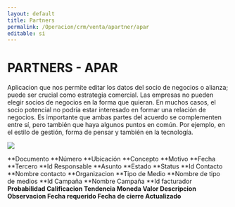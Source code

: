```yaml
---
layout: default
title: Partners
permalink: /Operacion/crm/venta/apartner/apar
editable: si
---
```


# PARTNERS - APAR

Aplicacion que nos permite editar los datos del socio de negocios o alianza; puede ser crucial como estrategia comercial. Las empresas no pueden elegir socios de negocios en la forma que quieran. En muchos casos, el socio potencial no podría estar interesado en formar una relación de negocios. Es importante que ambas partes del acuerdo se complementen entre sí, pero también que haya algunos puntos en común. Por ejemplo, en el estilo de gestión, forma de pensar y también en la tecnología.  

![](apro1.png)

**Documento
**Número
**Ubicación
**Concepto
**Motivo
**Fecha
**Tercero
**Id Responsable
**Asunto
**Estado
**Status
**Id Contacto
**Nombre contacto
**Organizacion
**Tipo de Medio
**Nombre de tipo de medios
**Id Campaña
**Nombre Campaña
**Id facturador
**Probabilidad
Calificacion
Tendencia
Moneda
Valor
Descripcion
Observacion
Fecha requerido
Fecha de cierre
Actualizado**







